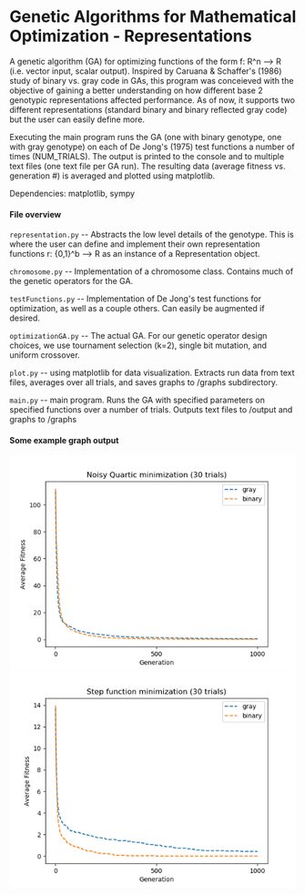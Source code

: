 # Genetic Algorithms for Mathematical Optimization - Representations

A genetic algorithm (GA) for optimizing functions of the form    f: R^n --> R   (i.e. vector input, scalar output). Inspired by Caruana & Schaffer's (1986) study of binary vs. gray code in GAs, this program was conceieved with the objective of gaining a better understanding on how different base 2 genotypic representations affected performance. As of now, it supports two different representations (standard binary and binary reflected gray code) but the user can easily define more. 

Executing the main program runs the GA (one with binary genotype, one with gray genotype) on each of De Jong's (1975) test functions a number of times (NUM_TRIALS). The output is printed to the console and to multiple text files (one text file per GA run). The resulting data (average fitness vs. generation #) is averaged and plotted using matplotlib. 

Dependencies: matplotlib, sympy 

#### File overview

`representation.py` -- Abstracts the low level details of the genotype. This is where the user can define and implement their own 
                    representation functions r: {0,1}^b --> R as an instance of a Representation object. 
                    
`chromosome.py` -- Implementation of a chromosome class. Contains much of the genetic operators for the GA. 

`testFunctions.py` -- Implementation of De Jong's test functions for optimization, as well as a couple others. Can easily be augmented if                         desired.

`optimizationGA.py` -- The actual GA. For our genetic operator design choices, we use tournament selection (k=2), single bit mutation, and uniform crossover. 

`plot.py` -- using matplotlib for data visualization. Extracts run data from text files, averages over all trials, and saves graphs to                  /graphs subdirectory.

`main.py` -- main program. Runs the GA with specified parameters on specified functions over a number of trials. Outputs text files to /output and graphs to /graphs

#### Some example graph output
![Fig. 1](/graphs/NoisyQuarticminimization(30trials).png)
![Fig. 2](/graphs/Stepfunctionminimization(30trials).png)
